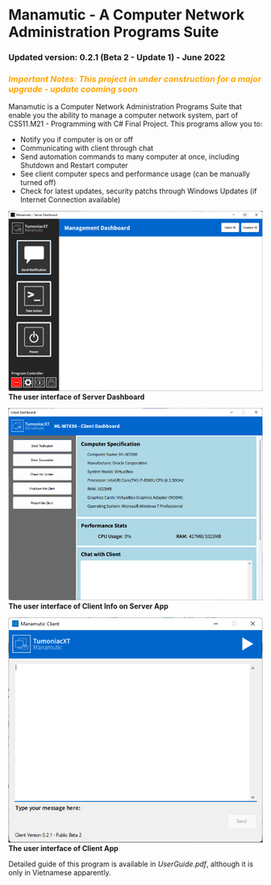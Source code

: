 # Manamutic - A Computer Network Administration Programs Suite

<h3>Updated version: 0.2.1 (Beta 2 - Update 1) - June 2022</h3>

<h3 style="color:orange"><i>Important Notes: This project in under construction for a major upgrade - update cooming soon</i></h3>

Manamutic is a Computer Network Administration Programs Suite that enable you the ability to manage a computer network system, part of CS511.M21 - Programming with C# Final Project. This programs allow you to: 

- Notify you if computer is on or off 
- Communicating with client through chat 
- Send automation commands to many computer at once, including Shutdown and Restart computer
- See client computer specs and performance usage (can be manually turned off)
- Check for latest updates, security patchs through Windows Updates (if Internet Connection available)

<b align="center"><img src="SampleImages\Dashboard.png" alt="Dashboard Interface"/>The user interface of Server Dashboard</b>

<p></p>

<b align="center"><img src="SampleImages\ClientInfo.png" alt="Client Info Interface"/>The user interface of Client Info on Server App</b>

<p></p>

<b align="center"><img src="SampleImages\Client.png" alt="Client Interface"/>The user interface of Client App</b>

<p></p>

Detailed guide of this program is available in <i>UserGuide.pdf</i>, although it is only in Vietnamese apparently.